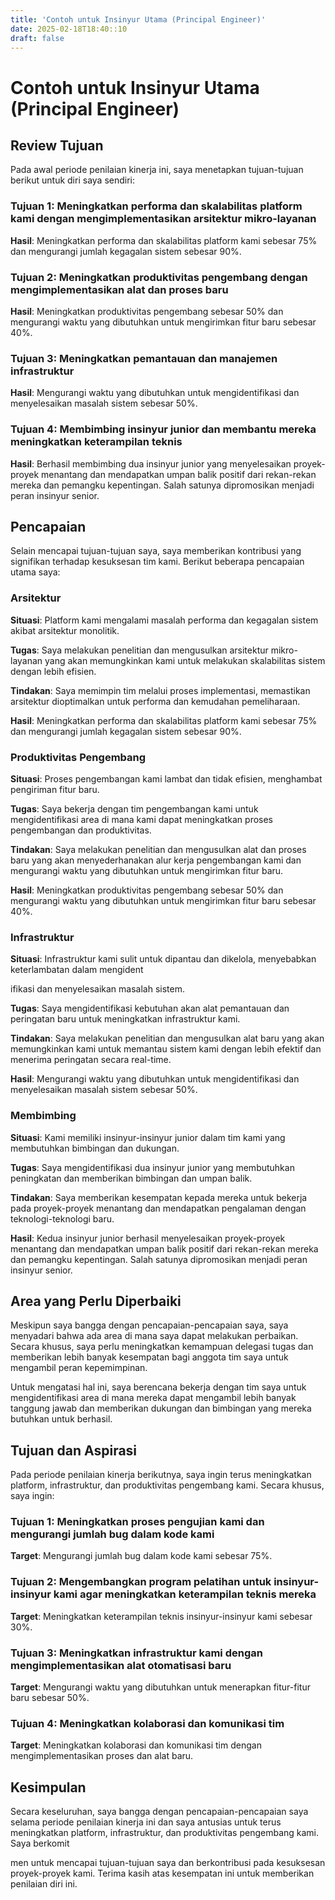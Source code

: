 ```yaml
---
title: 'Contoh untuk Insinyur Utama (Principal Engineer)'
date: 2025-02-18T18:40::10
draft: false
---
```


# Contoh untuk Insinyur Utama (Principal Engineer)

## **Review Tujuan**

Pada awal periode penilaian kinerja ini, saya menetapkan tujuan-tujuan berikut untuk diri saya sendiri:

### **Tujuan 1: Meningkatkan performa dan skalabilitas platform kami dengan mengimplementasikan arsitektur mikro-layanan**

**Hasil**: Meningkatkan performa dan skalabilitas platform kami sebesar 75% dan mengurangi jumlah kegagalan sistem sebesar 90%.

### **Tujuan 2: Meningkatkan produktivitas pengembang dengan mengimplementasikan alat dan proses baru**

**Hasil**: Meningkatkan produktivitas pengembang sebesar 50% dan mengurangi waktu yang dibutuhkan untuk mengirimkan fitur baru sebesar 40%.

### **Tujuan 3: Meningkatkan pemantauan dan manajemen infrastruktur**

**Hasil**: Mengurangi waktu yang dibutuhkan untuk mengidentifikasi dan menyelesaikan masalah sistem sebesar 50%.

### **Tujuan 4: Membimbing insinyur junior dan membantu mereka meningkatkan keterampilan teknis**

**Hasil**: Berhasil membimbing dua insinyur junior yang menyelesaikan proyek-proyek menantang dan mendapatkan umpan balik positif dari rekan-rekan mereka dan pemangku kepentingan. Salah satunya dipromosikan menjadi peran insinyur senior.

## **Pencapaian**

Selain mencapai tujuan-tujuan saya, saya memberikan kontribusi yang signifikan terhadap kesuksesan tim kami. Berikut beberapa pencapaian utama saya:

### **Arsitektur**

**Situasi**: Platform kami mengalami masalah performa dan kegagalan sistem akibat arsitektur monolitik.

**Tugas**: Saya melakukan penelitian dan mengusulkan arsitektur mikro-layanan yang akan memungkinkan kami untuk melakukan skalabilitas sistem dengan lebih efisien.

**Tindakan**: Saya memimpin tim melalui proses implementasi, memastikan arsitektur dioptimalkan untuk performa dan kemudahan pemeliharaan.

**Hasil**: Meningkatkan performa dan skalabilitas platform kami sebesar 75% dan mengurangi jumlah kegagalan sistem sebesar 90%.

### **Produktivitas Pengembang**

**Situasi**: Proses pengembangan kami lambat dan tidak efisien, menghambat pengiriman fitur baru.

**Tugas**: Saya bekerja dengan tim pengembangan kami untuk mengidentifikasi area di mana kami dapat meningkatkan proses pengembangan dan produktivitas.

**Tindakan**: Saya melakukan penelitian dan mengusulkan alat dan proses baru yang akan menyederhanakan alur kerja pengembangan kami dan mengurangi waktu yang dibutuhkan untuk mengirimkan fitur baru.

**Hasil**: Meningkatkan produktivitas pengembang sebesar 50% dan mengurangi waktu yang dibutuhkan untuk mengirimkan fitur baru sebesar 40%.

### **Infrastruktur**

**Situasi**: Infrastruktur kami sulit untuk dipantau dan dikelola, menyebabkan keterlambatan dalam mengident

ifikasi dan menyelesaikan masalah sistem.

**Tugas**: Saya mengidentifikasi kebutuhan akan alat pemantauan dan peringatan baru untuk meningkatkan infrastruktur kami.

**Tindakan**: Saya melakukan penelitian dan mengusulkan alat baru yang akan memungkinkan kami untuk memantau sistem kami dengan lebih efektif dan menerima peringatan secara real-time.

**Hasil**: Mengurangi waktu yang dibutuhkan untuk mengidentifikasi dan menyelesaikan masalah sistem sebesar 50%.

### **Membimbing**

**Situasi**: Kami memiliki insinyur-insinyur junior dalam tim kami yang membutuhkan bimbingan dan dukungan.

**Tugas**: Saya mengidentifikasi dua insinyur junior yang membutuhkan peningkatan dan memberikan bimbingan dan umpan balik.

**Tindakan**: Saya memberikan kesempatan kepada mereka untuk bekerja pada proyek-proyek menantang dan mendapatkan pengalaman dengan teknologi-teknologi baru.

**Hasil**: Kedua insinyur junior berhasil menyelesaikan proyek-proyek menantang dan mendapatkan umpan balik positif dari rekan-rekan mereka dan pemangku kepentingan. Salah satunya dipromosikan menjadi peran insinyur senior.

## **Area yang Perlu Diperbaiki**

Meskipun saya bangga dengan pencapaian-pencapaian saya, saya menyadari bahwa ada area di mana saya dapat melakukan perbaikan. Secara khusus, saya perlu meningkatkan kemampuan delegasi tugas dan memberikan lebih banyak kesempatan bagi anggota tim saya untuk mengambil peran kepemimpinan.

Untuk mengatasi hal ini, saya berencana bekerja dengan tim saya untuk mengidentifikasi area di mana mereka dapat mengambil lebih banyak tanggung jawab dan memberikan dukungan dan bimbingan yang mereka butuhkan untuk berhasil.

## **Tujuan dan Aspirasi**

Pada periode penilaian kinerja berikutnya, saya ingin terus meningkatkan platform, infrastruktur, dan produktivitas pengembang kami. Secara khusus, saya ingin:

### **Tujuan 1: Meningkatkan proses pengujian kami dan mengurangi jumlah bug dalam kode kami**

**Target**: Mengurangi jumlah bug dalam kode kami sebesar 75%.

### **Tujuan 2: Mengembangkan program pelatihan untuk insinyur-insinyur kami agar meningkatkan keterampilan teknis mereka**

**Target**: Meningkatkan keterampilan teknis insinyur-insinyur kami sebesar 30%.

### Tujuan 3: Meningkatkan infrastruktur kami dengan mengimplementasikan alat otomatisasi baru

**Target**: Mengurangi waktu yang dibutuhkan untuk menerapkan fitur-fitur baru sebesar 50%.

### Tujuan 4: Meningkatkan kolaborasi dan komunikasi tim

**Target**: Meningkatkan kolaborasi dan komunikasi tim dengan mengimplementasikan proses dan alat baru.

## Kesimpulan

Secara keseluruhan, saya bangga dengan pencapaian-pencapaian saya selama periode penilaian kinerja ini dan saya antusias untuk terus meningkatkan platform, infrastruktur, dan produktivitas pengembang kami. Saya berkomit

men untuk mencapai tujuan-tujuan saya dan berkontribusi pada kesuksesan proyek-proyek kami. Terima kasih atas kesempatan ini untuk memberikan penilaian diri ini.
